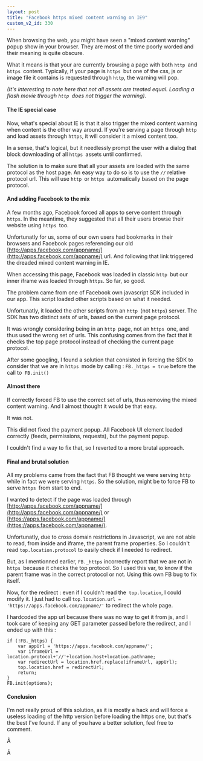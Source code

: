```yaml
---
layout: post
title: "Facebook https mixed content warning on IE9"
custom_v2_id: 330
---
```


When browsing the web, you might have seen a "mixed content warning" popup
show in your browser. They are most of the time poorly worded and their
meaning is quite obscure.

What it means is that your are currently browsing a page with both `http `and
`https `content. Typically, if your page is `https `but one of the css, js or
image file it contains is requested through `http`, the warning will pop.

_(It's interesting to note here that not all assets are treated equal. Loading
a flash movie through `http `does not trigger the warning)._

#### The IE special case

Now, what's special about IE is that it also trigger the mixed content warning
when content is the other way around. If you're serving a page through `http
`and load assets through `https`, it will consider it a mixed content too.

In a sense, that's logical, but it needlessly prompt the user with a dialog
that block downloading of all `https `assets until confirmed.

The solution is to make sure that all your assets are loaded with the same
protocol as the host page. An easy way to do so is to use the `//` relative
protocol url. This will use `http `or `https `automatically based on the page
protocol.

#### And adding Facebook to the mix

A few months ago, Facebook forced all apps to serve content through `https`.
In the meantime, they suggested that all their users browse their website
using `https `too.

Unfortunatly for us, some of our own users had bookmarks in their browsers and
Facebook pages referencing our old
[http://apps.facebook.com/appname/](http://apps.facebook.com/appname/) url.
And following that link triggered the dreaded mixed content warning in IE.

When accessing this page, Facebook was loaded in classic `http `but our inner
iframe was loaded through `https`. So far, so good.

The problem came from one of Facebook own javascript SDK included in our app.
This script loaded other scripts based on what it needed.

Unfortunatly, it loaded the other scripts from an `http `(not `https`) server.
The SDK has two distinct sets of urls, based on the current page protocol.

It was wrongly considering being in an `http `page, not an `https `one, and
thus used the wrong set of urls. This confusing comes from the fact that it
checks the top page protocol instead of checking the current page protocol.

After some googling, I found a solution that consisted in forcing the SDK to
consider that we are in `https `mode by calling : `FB._https = true` before
the call to` FB.init()`

#### Almost there

If correctly forced FB to use the correct set of urls, thus removing the mixed
content warning. And I almost thought it would be that easy.

It was not.

This did not fixed the payment popup. All Facebook UI element loaded correctly
(feeds, permissions, requests), but the payment popup.

I couldn't find a way to fix that, so I reverted to a more brutal approach.

#### Final and brutal solution

All my problems came from the fact that FB thought we were serving `http
`while in fact we were serving `https`. So the solution, might be to force FB
to serve `https `from start to end.

I wanted to detect if the page was loaded through
[http://apps.facebook.com/appname/](http://apps.facebook.com/appname/) or
[https://apps.facebook.com/appname/](https://apps.facebook.com/appname/).

Unfortunatly, due to cross domain restrictions in Javascript, we are not able
to read, from inside and iframe, the parent frame properties. So I couldn't
read `top.location.protocol` to easily check if I needed to redirect.

But, as I mentionned earlier, `FB._https` incorrectly report that we are not
in `https `because it checks the top protocol. So I used this var, to know if
the parent frame was in the correct protocol or not. Using this own FB bug to
fix itself.

Now, for the redirect : even if I couldn't read the` top.location`, I could
modify it. I just had to call `top.location.url =
'https://apps.facebook.com/appname/'` to redirect the whole page.

I hardcoded the app url because there was no way to get it from js, and I took
care of keeping any GET parameter passed before the redirect, and I ended up
with this :

    
    if (!FB._https) {  
    	var appUrl = 'https://apps.facebook.com/appname/';  
    	var iframeUrl = location.protocol+'//'+location.host+location.pathname;  
    	var redirectUrl = location.href.replace(iframeUrl, appUrl);  
    	top.location.href = redirectUrl;  
    	return;  
    }  
    FB.init(options);

#### Conclusion

I'm not really proud of this solution, as it is mostly a hack and will force a
useless loading of the http version before loading the https one, but that's
the best I've found. If any of you have a better solution, feel free to
comment.

Â

Â

